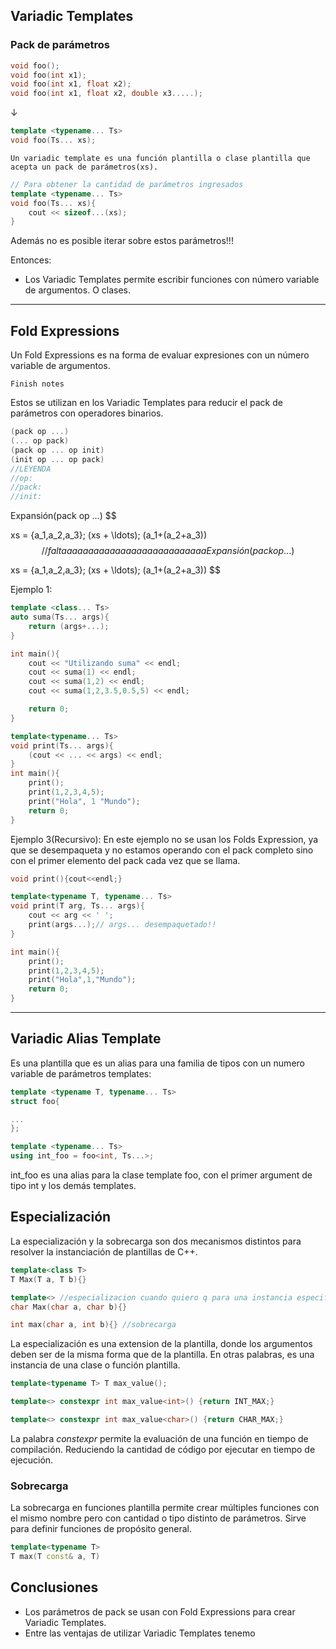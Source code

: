 ## Variadic Templates
### Pack de parámetros
```cpp
void foo();
void foo(int x1);
void foo(int x1, float x2);
void foo(int x1, float x2, double x3.....);
```
$\downarrow$
```cpp
template <typename... Ts>
void foo(Ts... xs);
```

```ad-info
Un variadic template es una función plantilla o clase plantilla que acepta un pack de parámetros(xs).
```

```cpp
// Para obtener la cantidad de parámetros ingresados
template <typename... Ts>
void foo(Ts... xs){
	cout << sizeof...(xs);
}
```

Además no es posible iterar sobre estos parámetros!!!

Entonces:
- Los Variadic Templates permite escribir funciones con número variable de argumentos. O clases.

---
## Fold Expressions
Un Fold Expressions es na forma de evaluar expresiones con un número variable de argumentos.
```ad-warning
Finish notes
```
Estos se utilizan en los Variadic Templates para reducir el pack de parámetros con operadores binarios.

```cpp
(pack op ...)
(... op pack)
(pack op ... op init)
(init op ... op pack)
//LEYENDA
//op: 
//pack: 
//init: 
```

Expansión(pack op ...)
$$

xs = {a_1,a_2,a_3};
(xs + \ldots);
(a_1+(a_2+a_3))
$$
//faltaaaaaaaaaaaaaaaaaaaaaaaaaaa
Expansión(pack op ...)
$$

xs = {a_1,a_2,a_3};
(xs + \ldots);
(a_1+(a_2+a_3))
$$


Ejemplo 1:
```cpp
template <class... Ts>
auto suma(Ts... args){
	return (args+...);
}

int main(){
	cout << "Utilizando suma" << endl;
	cout << suma(1) << endl;
	cout << suma(1,2) << endl;
	cout << suma(1,2,3.5,0.5,5) << endl;

	return 0;
}
```

```cpp
template<typename... Ts>
void print(Ts... args){
	(cout << ... << args) << endl;
}
int main(){
	print();
	print(1,2,3,4,5);
	print("Hola", 1 "Mundo");
	return 0;
}
```

Ejemplo 3(Recursivo):
En este ejemplo no se usan los Folds Expression, ya que se desempaqueta y no estamos operando con el pack completo sino con el primer elemento del pack cada vez que se llama.
```cpp
void print(){cout<<endl;}

template<typename T, typename... Ts>
void print(T arg, Ts... args){
	cout << arg << ' ';
	print(args...);// args... desempaquetado!!
}

int main(){
	print();
	print(1,2,3,4,5);
	print("Hola",1,"Mundo");
	return 0;
}
```
---
## Variadic Alias Template
Es una plantilla que es un alias para una familia de tipos con un numero variable de parámetros templates:

```cpp
template <typename T, typename... Ts>
struct foo{

...
};

template <typename... Ts>
using int_foo = foo<int, Ts...>;
```

int_foo es una alias para la clase template foo, con el primer argument de tipo int y los demás templates.

## Especialización
La especialización y la sobrecarga son dos mecanismos distintos para resolver la instanciación de plantillas de C++.

```cpp
template<class T>
T Max(T a, T b){}

template<> //especializacion cuando quiero q para una instancia especifica se haga algo especifico
char Max(char a, char b){}

int max(char a, int b){} //sobrecarga
```

La especialización es una extension de la plantilla, donde los argumentos deben ser de la misma forma que de la plantilla. En otras palabras, es una instancia de una clase o función plantilla.

```cpp
template<typename T> T max_value();

template<> constexpr int max_value<int>() {return INT_MAX;}

template<> constexpr int max_value<char>() {return CHAR_MAX;}

```

La palabra _constexpr_ permite la evaluación de una función en tiempo de compilación. Reduciendo la cantidad de código por ejecutar en tiempo de ejecución.

### Sobrecarga
La sobrecarga en funciones plantilla permite crear múltiples funciones con el mismo nombre pero con cantidad o tipo distinto de parámetros. Sirve para definir funciones de propósito general.

```cpp
template<typename T>
T max(T const& a, T)
```

## Conclusiones

- Los parámetros de pack se usan con Fold Expressions para crear Variadic Templates.
- Entre las ventajas de utilizar Variadic Templates tenemo